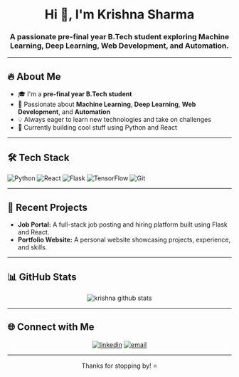 <h1 align="center">Hi 👋, I'm Krishna Sharma</h1>
<h3 align="center">A passionate pre-final year B.Tech student exploring Machine Learning, Deep Learning, Web Development, and Automation.</h3>

---

## 🔥 About Me

- 🎓 I'm a **pre-final year B.Tech student**
- 🤖 Passionate about **Machine Learning**, **Deep Learning**, **Web Development**, and **Automation**
- 💡 Always eager to learn new technologies and take on challenges
- 🚀 Currently building cool stuff using Python and React

---

## 🛠️ Tech Stack

![Python](https://img.shields.io/badge/Python-3776AB?style=for-the-badge&logo=python&logoColor=white)
![React](https://img.shields.io/badge/React-20232A?style=for-the-badge&logo=react&logoColor=61DAFB)
![Flask](https://img.shields.io/badge/Flask-000000?style=for-the-badge&logo=flask&logoColor=white)
![TensorFlow](https://img.shields.io/badge/TensorFlow-FF6F00?style=for-the-badge&logo=tensorflow&logoColor=white)
![Git](https://img.shields.io/badge/Git-F05032?style=for-the-badge&logo=git&logoColor=white)

---

## 💼 Recent Projects

- **Job Portal:** A full-stack job posting and hiring platform built using Flask and React.
- **Portfolio Website:** A personal website showcasing projects, experience, and skills.

---

## 📊 GitHub Stats

<p align="center">
  <img src="https://github-readme-stats.vercel.app/api?username=KrishnaSharma&show_icons=true&theme=radical" alt="krishna github stats" />
</p>

---

## 🌐 Connect with Me

<p align="center">
  <a href="https://linkedin.com/in/YOUR_LINKEDIN" target="blank"><img align="center" src="https://img.shields.io/badge/LinkedIn-0077B5?style=flat-square&logo=linkedin&logoColor=white" alt="linkedin" /></a>
  <a href="mailto:your-email@example.com"><img align="center" src="https://img.shields.io/badge/Email-D14836?style=flat-square&logo=gmail&logoColor=white" alt="email" /></a>
</p>

---

<p align="center">Thanks for stopping by! ⭐️</p>
